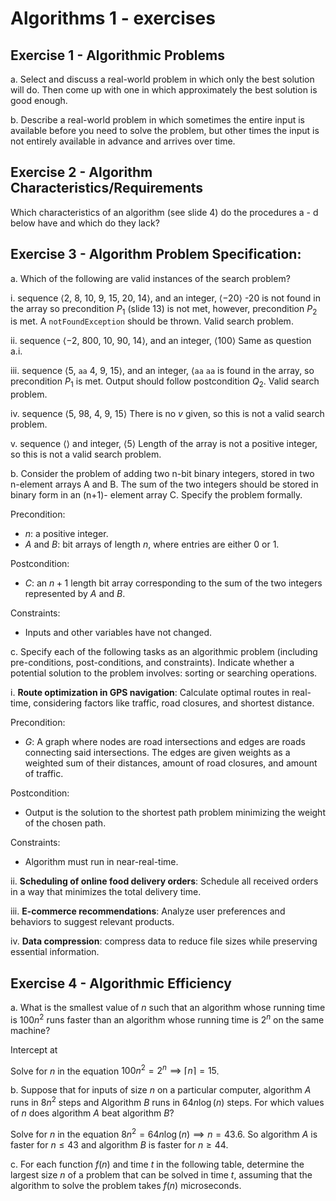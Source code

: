 # Algorithms 1 - exercises

## Exercise 1 - Algorithmic Problems

a. Select and discuss a real-world problem in which only the best solution will do. Then
come up with one in which approximately the best solution is good enough.

b. Describe a real-world problem in which sometimes the entire input is available before
you need to solve the problem, but other times the input is not entirely available in
advance and arrives over time.

## Exercise 2 - Algorithm Characteristics/Requirements

Which characteristics of an algorithm (see slide 4) do the procedures a - d below have and which
do they lack?

## Exercise 3 - Algorithm Problem Specification:
a. Which of the following are valid instances of the search problem?

i. sequence ⟨2, 8, 10, 9, 15, 20, 14⟩, and an integer, ⟨−20⟩
-20 is not found in the array so precondition $P_1$ (slide 13) is not met, however, precondition $P_2$ is met.
A `notFoundException` should be thrown.
Valid search problem.

ii. sequence ⟨−2, 800, 10, 90, 14⟩, and an integer, ⟨100⟩
Same as question a.i.

iii. sequence ⟨5, `aa` 4, 9, 15⟩, and an integer, ⟨`aa`
`aa` is found in the array, so precondition $P_1$ is met.
Output should follow postcondition $Q_2$.
Valid search problem.

iv. sequence ⟨5, 98, 4, 9, 15⟩
There is no $v$ given, so this is not a valid search problem.

v. sequence ⟨⟩ and integer, ⟨5⟩
Length of the array is not a positive integer, so this is not a valid search problem.

b. Consider the problem of adding two n-bit binary integers, stored in two n-element arrays
A and B. The sum of the two integers should be stored in binary form in an (n+1)-
element array C. Specify the problem formally.

Precondition:
- $n$: a positive integer.
- $A$ and $B$: bit arrays of length $n$, where entries are either 0 or 1.

Postcondition:
- $C$: an $n+1$ length bit array corresponding to the sum of the two integers represented by $A$ and $B$.

Constraints:
- Inputs and other variables have not changed.

c. Specify each of the following tasks as an algorithmic problem (including pre-conditions,
post-conditions, and constraints). Indicate whether a potential solution to the problem
involves: sorting or searching operations.

i. **Route optimization in GPS navigation**: Calculate optimal routes in real-time,
considering factors like traffic, road closures, and shortest distance.

Precondition:
- $G$: A graph where nodes are road intersections and edges are roads connecting said intersections.
The edges are given weights as a weighted sum of their distances, amount of road closures, and amount of traffic.

Postcondition:
- Output is the solution to the shortest path problem minimizing the weight of the chosen path.

Constraints:
- Algorithm must run in near-real-time.

ii. **Scheduling of online food delivery orders**: Schedule all received orders in a
way that minimizes the total delivery time.

iii. **E-commerce recommendations**: Analyze user preferences and behaviors to
suggest relevant products.

iv. **Data compression**: compress data to reduce file sizes while preserving essential
information.

## Exercise 4 - Algorithmic Efficiency

a. What is the smallest value of $n$ such that an algorithm whose running time is $100n^2$ runs
faster than an algorithm whose running time is $2^n$ on the same machine?

Intercept at 

Solve for $n$ in the equation $100n^2 = 2^n \implies \lceil n \rceil = 15$.

b. Suppose that for inputs of size $n$ on a particular computer, algorithm $A$ runs in $8n^2$ steps
and Algorithm $B$ runs in $64n\log(n)$ steps. For which values of $n$ does algorithm $A$ beat
algorithm $B$?

Solve for $n$ in the equation $8n^2 = 64n\log(n) \implies n = 43.6$.
So algorithm $A$ is faster for $n\le43$ and algorithm $B$ is faster for $n\ge44$.

c. For each function $f(n)$ and time $t$ in the following table, determine the largest size $n$ of a
problem that can be solved in time $t$, assuming that the algorithm to solve the problem
takes $f(n)$ microseconds.
